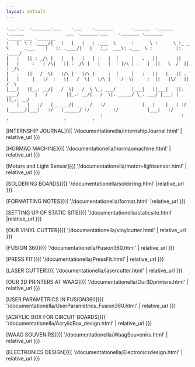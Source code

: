 ```yaml
---
layout: default
---
```


```
.___.__  ._______.___    .___    ._______       .______  .______  .______                ___ ._______.___    ._______ ._______  ._____.___ ._______
:   |  \ : .____/|   |   |   |   : .___  \      :      \ :      \ :_ _   \      .___    |   |: .____/|   |   :_.  ___\: .___  \ :         |: .____/
|   :   || : _/\ |   |   |   |   | :   |  |     |   .   ||       ||   |   |     :   | /\|   || : _/\ |   |   |  : |/\ | :   |  ||   \  /  || : _/\ 
|   .   ||   /  \|   |/\ |   |/\ |     :  |     |   :   ||   |   || . |   |     |   |/  :   ||   /  \|   |/\ |    /  \|     :  ||   |\/   ||   /  \
|___|   ||_.: __/|   /  \|   /  \ \_. ___/      |___|   ||___|   ||. ____/      |   /       ||_.: __/|   /  \|. _____/ \_. ___/ |___| |   ||_.: __/
    |___|   :/   |______/|______/   :/              |___|    |___| :/           |______/|___|   :/   |______/ :/         :/           |___|   :/   
                                    :                              :                    :                     :          :                                                 

```

                                            

[INTERNSHIP JOURNAL]({{ '/documentationella/InternshipJournal.html' | relative_url }})

[HORMAO MACHINE]({{ '/documentationella/hormaomachine.html' | relative_url }})

[Motors and Light Sensor]({{ '/documentationella/motor+lightsensor.html' | relative_url }})


[SOLDERING BOARDS]({{ '/documentationella/soldering.html' |relative_url }})


[FORMATTING NOTES]({{ '/documentationella/format.html' |relative_url }})


[SETTING UP OF STATIC SITE]({{ '/documentationella/staticsite.html' |relative_url }})


[OUR VINYL CUTTER]({{ '/documentationella/vinylcutter.html' | relative_url }})


[FUSION 360]({{ '/documentationella/Fusion360.html' | relative_url }})


[PRESS FIT]({{ '/documentationella/PressFit.html' | relative_url }})


[LASER CUTTER]({{ '/documentationella/lasercutter.html' | relative_url }})


[OUR 3D PRINTERS AT WAAG]({{ '/documentationella/Our3Dprinters.html' | relative_url }})


[USER PARAMETRICS IN FUSION360]({{ '/documentationella/UserParametrics_Fusion360.html' | relative_url }})


[ACRYLIC BOX FOR CIRCUIT BOARDS]({{ '/documentationella/AcrylicBox_design.html' | relative_url }})


[WAAG SOUVENIRS]({{ '/documentationella/WaagSouvenirs.html' | relative_url }})

[ELECTRONICS DESIGN]({{ '/documentationella/Electronicsdesign.html' | relative_url }})

